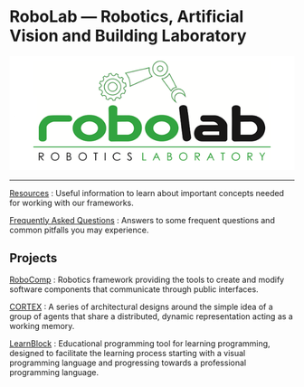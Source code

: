 # RoboLab — Robotics, Artificial Vision and Building Laboratory

![RoboLab logo](logo.png)

---

[Resources](resources/README)
:	Useful information to learn about important concepts needed for working with our frameworks.

[Frequently Asked Questions](faq/README)
:	Answers to some frequent questions and common pitfalls you may experience.

## Projects

[RoboComp](robocomp/README)
:	Robotics framework providing the tools to create and modify software components that communicate through public interfaces.

[CORTEX]()
:	A series of architectural designs around the simple idea of a group of agents that share a distributed, dynamic representation acting as a working memory.

[LearnBlock](LearnBlock/README)
:	Educational programming tool for learning programming, designed to facilitate the learning process starting with a visual programming language and progressing towards a professional programming language.
